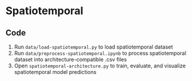 # **Spatiotemporal**

## Code
1. Run `data/load-spatiotemporal.py` to load spatiotemporal dataset
2. Run `data/preprocess-spatiotemporal.ipynb` to process spatiotemporal dataset into architecture-compatible .csv files
3. Open `spatiotemporal-architecture.py` to train, evaluate, and visualize spatiotemporal model predictions
